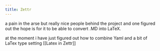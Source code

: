 ```yaml
---
title: Zettr
---
```


a pain in the arse but really nice people behind the project and one figured out the hope is for it to be able to convert .MD into LaTeX.

at the moment i have just figured out how to combine Yaml and a bit of LaTex type setting [[Latex in Zettr]]